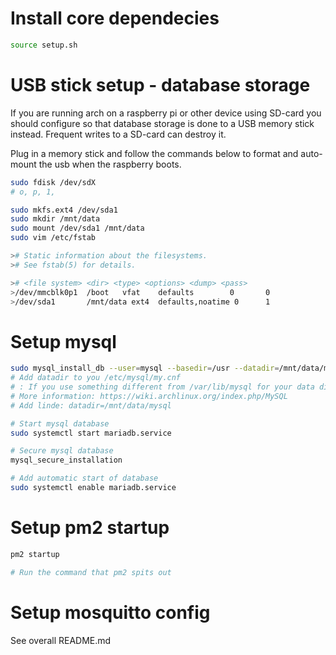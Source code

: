 # Install core dependecies
```sh
source setup.sh
```

# USB stick setup - database storage
If you are running arch on a raspberry pi or other device using SD-card you should configure so that database storage is done to a USB memory stick instead. Frequent writes to a SD-card can destroy it. 

Plug in a memory stick and follow the commands below to format and auto-mount the usb when the raspberry boots.

```sh
sudo fdisk /dev/sdX
# o, p, 1, 

sudo mkfs.ext4 /dev/sda1
sudo mkdir /mnt/data
sudo mount /dev/sda1 /mnt/data
sudo vim /etc/fstab

># Static information about the filesystems.
># See fstab(5) for details.

># <file system> <dir> <type> <options> <dump> <pass>
>/dev/mmcblk0p1  /boot   vfat    defaults        0       0
>/dev/sda1       /mnt/data ext4  defaults,noatime 0      1 
```

# Setup mysql

```sh
sudo mysql_install_db --user=mysql --basedir=/usr --datadir=/mnt/data/mysql
# Add datadir to you /etc/mysql/my.cnf
# : If you use something different from /var/lib/mysql for your data dir, you need to set datadir=<YOUR_DATADIR> under section [mysqld] of your /etc/mysql/my.cnf.
# More information: https://wiki.archlinux.org/index.php/MySQL
# Add linde: datadir=/mnt/data/mysql

# Start mysql database
sudo systemctl start mariadb.service

# Secure mysql database
mysql_secure_installation

# Add automatic start of database
sudo systemctl enable mariadb.service
```

# Setup pm2 startup

```sh
pm2 startup

# Run the command that pm2 spits out
```

# Setup mosquitto config
See overall README.md
